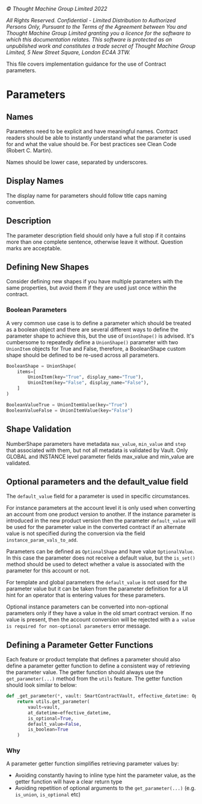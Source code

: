 _© Thought Machine Group Limited 2022_

_All Rights Reserved. Confidential - Limited Distribution to Authorized Persons Only, Pursuant to the Terms of the Agreement between You and Thought Machine Group Limited granting you a licence for the software to which this documentation relates. This software is protected as an unpublished work and constitutes a trade secret of Thought Machine Group Limited, 5 New Street Square, London EC4A 3TW._

This file covers implementation guidance for the use of Contract parameters.

# Parameters

## Names

Parameters need to be explicit and have meaningful names. Contract readers should be able to instantly understand what the parameter is used for and what the value should be. For best practices see Clean Code (Robert C. Martin).

Names should be lower case, separated by underscores.

## Display Names

The display name for parameters should follow title caps naming convention.

## Description

The parameter description field should only have a full stop if it contains more than one complete sentence, otherwise leave it without. Question marks are acceptable.

## Defining New Shapes

Consider defining new shapes if you have multiple parameters with the same properties, but avoid them if they are used just once within the contract.

### Boolean Parameters

A very common use case is to define a parameter which should be treated as a boolean object and there are several different ways to define the parameter shape to achieve this, but the use of `UnionShape()` is advised. It's cumbersome to repeatedly define a `UnionShape()` parameter with two `UnionItem` objects for True and False, therefore, a BooleanShape custom shape should be defined to be re-used across all parameters.

```python
BooleanShape = UnionShape(
    items=[
        UnionItem(key="True", display_name="True"),
        UnionItem(key="False", display_name="False"),
    ]
)

BooleanValueTrue = UnionItemValue(key="True")
BooleanValueFalse = UnionItemValue(key="False")
```

## Shape Validation

NumberShape parameters have metadata `max_value`, `min_value` and `step` that associated with them, but not all metadata is validated by Vault. Only GLOBAL and INSTANCE level parameter fields max_value and min_value are validated.

## Optional parameters and the default_value field

The `default_value` field for a parameter is used in specific circumstances.

For instance parameters at the account level it is only used when converting an account from one product version to another. If the instance parameter is introduced in the new product version then the parameter `default_value` will be used for the parameter value in the converted contract if an alternate value is not specified during the conversion via the field `instance_param_vals_to_add`.

Parameters can be defined as `OptionalShape` and have value `OptionalValue`. In this case the parameter does not receive a default value, but the `is_set()` method should be used to detect whether a value is associated with the parameter for this account or not.

For template and global parameters the `default_value` is not used for the parameter value but it can be taken from the parameter definition for a UI hint for an operator that is entering values for these parameters.

Optional instance parameters can be converted into non-optional parameters only if they have a value in the old smart contract version. If no value is present, then the account conversion will be rejected with a `a value is required for non-optional parameters` error message.

## Defining a Parameter Getter Functions

Each feature or product template that defines a parameter should also define a parameter getter function to define a consistent way of retrieving the parameter value. The getter function should always use the `get_parameter(...)` method from the `utils` feature. The getter function should look similar to below:

```python
def _get_parameter(*, vault: SmartContractVault, effective_datetime: Optional[datetime]=None) -> bool:
    return utils.get_parameter(
        vault=vault,
        at_datetime=effective_datetime,
        is_optional=True,
        default_value=False,
        is_boolean=True
    )
```

### Why

A parameter getter function simplifies retrieving parameter values by:

- Avoiding constantly having to inline type hint the parameter value, as the getter function will have a clear return type
- Avoiding repetition of optional arguments to the `get_parameter(...)` (e.g. `is_union`, `is_optional` etc)
